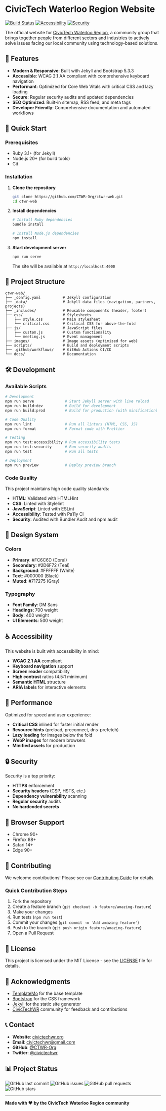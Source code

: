 # CivicTech Waterloo Region Website

[![Build Status](https://github.com/CTWR-Org/ctwr-web/workflows/CI/badge.svg)](https://github.com/CTWR-Org/ctwr-web/actions)
[![Accessibility](https://github.com/CTWR-Org/ctwr-web/workflows/Accessibility/badge.svg)](https://github.com/CTWR-Org/ctwr-web/actions)
[![Security](https://github.com/CTWR-Org/ctwr-web/workflows/Security/badge.svg)](https://github.com/CTWR-Org/ctwr-web/actions)

The official website for [CivicTech Waterloo Region](https://civictechwr.org), a community group that brings together people from different sectors and industries to actively solve issues facing our local community using technology-based solutions.

## 🌟 Features

- **Modern & Responsive**: Built with Jekyll and Bootstrap 5.3.3
- **Accessible**: WCAG 2.1 AA compliant with comprehensive keyboard navigation
- **Performant**: Optimized for Core Web Vitals with critical CSS and lazy loading
- **Secure**: Regular security audits and updated dependencies
- **SEO Optimized**: Built-in sitemap, RSS feed, and meta tags
- **Developer Friendly**: Comprehensive documentation and automated workflows

## 🚀 Quick Start

### Prerequisites

- Ruby 3.1+ (for Jekyll)
- Node.js 20+ (for build tools)
- Git

### Installation

1. **Clone the repository**
   ```bash
   git clone https://github.com/CTWR-Org/ctwr-web.git
   cd ctwr-web
   ```

2. **Install dependencies**
   ```bash
   # Install Ruby dependencies
   bundle install
   
   # Install Node.js dependencies
   npm install
   ```

3. **Start development server**
   ```bash
   npm run serve
   ```

   The site will be available at `http://localhost:4000`

## 📁 Project Structure

```
ctwr-web/
├── _config.yaml          # Jekyll configuration
├── _data/                # Jekyll data files (navigation, partners, projects)
├── _includes/            # Reusable components (header, footer)
├── css/                  # Stylesheets
│   ├── style.css         # Main stylesheet
│   └── critical.css      # Critical CSS for above-the-fold
├── js/                   # JavaScript files
│   ├── custom.js         # Custom functionality
│   └── meeting.js        # Event management
├── images/               # Image assets (optimized for web)
├── scripts/              # Build and deployment scripts
├── .github/workflows/    # GitHub Actions CI/CD
└── docs/                 # Documentation
```

## 🛠️ Development

### Available Scripts

```bash
# Development
npm run serve              # Start Jekyll server with live reload
npm run build:dev          # Build for development
npm run build:prod         # Build for production (with minification)

# Code Quality
npm run lint               # Run all linters (HTML, CSS, JS)
npm run format             # Format code with Prettier

# Testing
npm run test:accessibility # Run accessibility tests
npm run test:security      # Run security audits
npm run test               # Run all tests

# Deployment
npm run preview            # Deploy preview branch
```

### Code Quality

This project maintains high code quality standards:

- **HTML**: Validated with HTMLHint
- **CSS**: Linted with Stylelint
- **JavaScript**: Linted with ESLint
- **Accessibility**: Tested with Pa11y CI
- **Security**: Audited with Bundler Audit and npm audit

## 🎨 Design System

### Colors

- **Primary**: #FC6C6D (Coral)
- **Secondary**: #2D6F72 (Teal)
- **Background**: #FFFFFF (White)
- **Text**: #000000 (Black)
- **Muted**: #717275 (Gray)

### Typography

- **Font Family**: DM Sans
- **Headings**: 700 weight
- **Body**: 400 weight
- **UI Elements**: 500 weight

## ♿ Accessibility

This website is built with accessibility in mind:

- **WCAG 2.1 AA** compliant
- **Keyboard navigation** support
- **Screen reader** compatibility
- **High contrast** ratios (4.5:1 minimum)
- **Semantic HTML** structure
- **ARIA labels** for interactive elements

## 🚀 Performance

Optimized for speed and user experience:

- **Critical CSS** inlined for faster initial render
- **Resource hints** (preload, preconnect, dns-prefetch)
- **Lazy loading** for images below the fold
- **WebP images** for modern browsers
- **Minified assets** for production

## 🔒 Security

Security is a top priority:

- **HTTPS** enforcement
- **Security headers** (CSP, HSTS, etc.)
- **Dependency vulnerability** scanning
- **Regular security** audits
- **No hardcoded secrets**

## 📱 Browser Support

- Chrome 90+
- Firefox 88+
- Safari 14+
- Edge 90+

## 🤝 Contributing

We welcome contributions! Please see our [Contributing Guide](CONTRIBUTING.md) for details.

### Quick Contribution Steps

1. Fork the repository
2. Create a feature branch (`git checkout -b feature/amazing-feature`)
3. Make your changes
4. Run tests (`npm run test`)
5. Commit your changes (`git commit -m 'Add amazing feature'`)
6. Push to the branch (`git push origin feature/amazing-feature`)
7. Open a Pull Request

## 📄 License

This project is licensed under the MIT License - see the [LICENSE](LICENSE) file for details.

## 🙏 Acknowledgments

- [TemplateMo](https://templatemo.com) for the base template
- [Bootstrap](https://getbootstrap.com) for the CSS framework
- [Jekyll](https://jekyllrb.com) for the static site generator
- [CivicTechWR](https://civictechwr.org) community for feedback and contributions

## 📞 Contact

- **Website**: [civictechwr.org](https://civictechwr.org)
- **Email**: civictechwr@gmail.com
- **GitHub**: [@CTWR-Org](https://github.com/CTWR-Org)
- **Twitter**: [@civictechwr](https://twitter.com/civictechwr)

## 📊 Project Status

![GitHub last commit](https://img.shields.io/github/last-commit/CTWR-Org/ctwr-web)
![GitHub issues](https://img.shields.io/github/issues/CTWR-Org/ctwr-web)
![GitHub pull requests](https://img.shields.io/github/issues-pr/CTWR-Org/ctwr-web)
![GitHub stars](https://img.shields.io/github/stars/CTWR-Org/ctwr-web)

---

**Made with ❤️ by the CivicTech Waterloo Region community**
